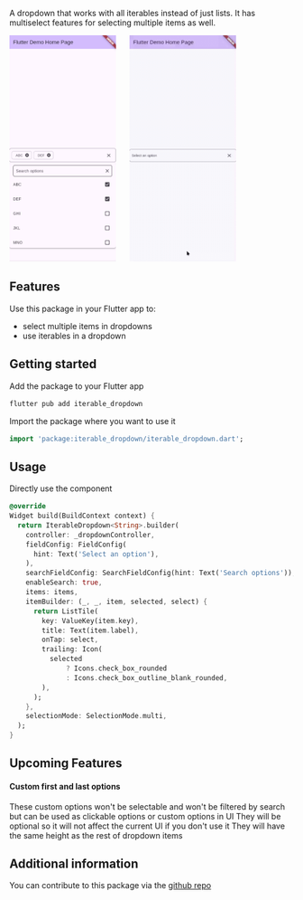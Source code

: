 A dropdown that works with all iterables instead of just lists. 
It has multiselect features for selecting multiple items as well.

<p>
  <img src="https://raw.githubusercontent.com/simranss/flutter_iterable_dropdown/refs/heads/main/doc/screen_shot.png"
    alt="An image of the dropdown UI" height="400" style="height:400px;" />
  &nbsp;&nbsp;&nbsp;&nbsp;
  <img src="https://raw.githubusercontent.com/simranss/flutter_iterable_dropdown/refs/heads/main/doc/screen_recording.gif"
    alt="An animated image of the dropdown UI" height="400" style="height:400px;" />
</p>

## Features

Use this package in your Flutter app to:
 * select multiple items in dropdowns
 * use iterables in a dropdown

## Getting started

Add the package to your Flutter app

```bash
flutter pub add iterable_dropdown
```

Import the package where you want to use it

```dart
import 'package:iterable_dropdown/iterable_dropdown.dart';
```

## Usage

Directly use the component
```dart
@override
Widget build(BuildContext context) {
  return IterableDropdown<String>.builder(
    controller: _dropdownController,
    fieldConfig: FieldConfig(
      hint: Text('Select an option'),
    ),
    searchFieldConfig: SearchFieldConfig(hint: Text('Search options')),
    enableSearch: true,
    items: items,
    itemBuilder: (_, _, item, selected, select) {
      return ListTile(
        key: ValueKey(item.key),
        title: Text(item.label),
        onTap: select,
        trailing: Icon(
          selected
              ? Icons.check_box_rounded
              : Icons.check_box_outline_blank_rounded,
        ),
      );
    },
    selectionMode: SelectionMode.multi,
  );
}
```

## Upcoming Features

#### Custom first and last options
These custom options won't be selectable and won't be filtered by search but can be used as clickable options or custom options in UI
They will be optional so it will not affect the current UI if you don't use it
They will have the same height as the rest of dropdown items

## Additional information

You can contribute to this package via the [github repo](https://github.com/simranss/flutter_iterable_dropdown)